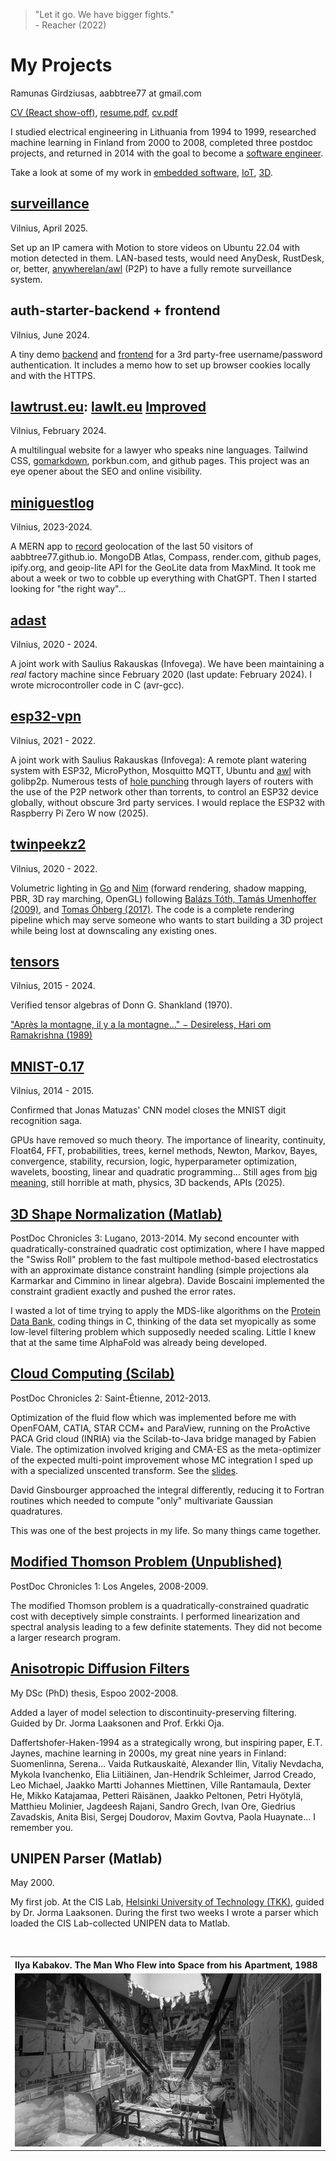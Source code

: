 > "Let it go. We have bigger fights."  
> \- Reacher (2022)

# My Projects

Ramunas Girdziusas, aabbtree77 at gmail.com

[CV (React show-off)](https://aabbtree77.github.io/cv/), [resume.pdf](https://aabbtree77.github.io/pdfs/RamunasGirdziusasResume.pdf), [cv.pdf](https://aabbtree77.github.io/pdfs/RamunasGirdziusasCV.pdf)

I studied electrical engineering in Lithuania from 1994 to 1999, researched machine learning in Finland from 2000 to 2008, completed three postdoc projects, and returned in 2014 with the goal to become a [software engineer](https://1x.engineer/).

Take a look at some of my work in [embedded software](https://github.com/aabbtree77/adast), [IoT](https://github.com/aabbtree77/esp32-vpn), [3D](https://github.com/aabbtree77/twinpeekz2).

## [surveillance](https://github.com/aabbtree77/surveillance)

Vilnius, April 2025.

Set up an IP camera with Motion to store videos on Ubuntu 22.04 with motion detected in them. LAN-based tests, would need AnyDesk, RustDesk, or, better, [anywherelan/awl](https://github.com/anywherelan/awl) (P2P) to have a fully remote surveillance system.

## auth-starter-backend + frontend

Vilnius, June 2024.

A tiny demo [backend](https://github.com/aabbtree77/auth-starter-backend) and [frontend](https://github.com/aabbtree77/auth-starter-frontend) for a 3rd party-free username/password authentication. It includes a memo how to set up browser cookies locally and with the HTTPS.

## [lawtrust.eu](https://lawtrust.eu/): [lawlt.eu](http://www.lawlt.eu/) [Improved](https://github.com/aabbtree77/law2)

Vilnius, February 2024.

A multilingual website for a lawyer who speaks nine languages. Tailwind CSS, [gomarkdown](https://github.com/gomarkdown/markdown), porkbun.com, and github pages. This project was an eye opener about the SEO and online visibility.

## [miniguestlog](https://github.com/aabbtree77/miniguestlog)

Vilnius, 2023-2024.

A MERN app to [record](https://aabbtree77.github.io/miniguestlog/loadGuestsSpinner.html) geolocation of the last 50 visitors of aabbtree77.github.io. MongoDB Atlas, Compass, render.com, github pages, ipify.org, and geoip-lite API for the GeoLite data from MaxMind. It took me about a week or two to cobble up everything with ChatGPT. Then I started looking for "the right way"...

## [adast](https://github.com/aabbtree77/adast)

Vilnius, 2020 - 2024.

A joint work with Saulius Rakauskas (Infovega). We have been maintaining a *real* factory machine since February 2020 (last update: February 2024). I wrote microcontroller code in C (avr-gcc).

## [esp32-vpn](https://github.com/aabbtree77/esp32-vpn)

Vilnius, 2021 - 2022.

A joint work with Saulius Rakauskas (Infovega): A remote plant watering system with ESP32, MicroPython, Mosquitto MQTT, Ubuntu and [awl](https://github.com/anywherelan/awl) with golibp2p. Numerous tests of [hole punching](<https://en.wikipedia.org/wiki/Hole_punching_(networking)>) through layers of routers with the use of the P2P network other than torrents, to control an ESP32 device globally, without obscure 3rd party services. I would replace the ESP32 with Raspberry Pi Zero W now (2025).

## [twinpeekz2](https://github.com/aabbtree77/twinpeekz2)

Vilnius, 2020 - 2022.

Volumetric lighting in [Go](https://github.com/aabbtree77/twinpeekz) and [Nim](https://github.com/aabbtree77/twinpeekz2) (forward rendering, shadow mapping, PBR, 3D ray marching, OpenGL) following [Balázs Tóth, Tamás Umenhoffer (2009)](https://diglib.eg.org/handle/10.2312/egs.20091048.057-060), and [Tomas Öhberg (2017)](https://gitlab.com/tomasoh/100_procent_more_volume). The code is a complete rendering pipeline which may serve someone who wants to start building a 3D project while being lost at downscaling any existing ones.

## [tensors](https://aabbtree77.github.io/tensors/)

Vilnius, 2015 - 2024.

Verified tensor algebras of Donn G. Shankland (1970).

["Après la montagne, il y a la montagne..." &#8722; Desireless, Hari om Ramakrishna (1989)](https://www.youtube.com/watch?v=18rZv8qWZqA)

## [MNIST-0.17](https://github.com/aabbtree77/MNIST-0.17)

Vilnius, 2014 - 2015.

Confirmed that Jonas Matuzas' CNN model closes the MNIST digit recognition saga. 

GPUs have removed so much theory. The importance of linearity, continuity, Float64, FFT, probabilities, trees, kernel methods, Newton, Markov, Bayes, convergence, stability, recursion, logic, hyperparameter optimization, wavelets, boosting, linear and quadratic programming... Still ages from [big meaning](https://youtu.be/gTAghAJcO1o?t=167), still horrible at math, physics, 3D backends, APIs (2025).

## [3D Shape Normalization (Matlab)](https://diglib.eg.org/handle/10.2312/3dor.20141044.009-015)

PostDoc Chronicles 3: Lugano, 2013-2014. My second encounter with quadratically-constrained quadratic cost optimization, where I have mapped the "Swiss Roll" problem to the fast multipole method-based electrostatics with an approximate distance
constraint handling (simple projections ala Karmarkar and Cimmino in linear algebra). Davide Boscaini implemented the constraint gradient exactly and pushed the error rates.

I wasted a lot of time trying to apply the MDS-like algorithms on the [Protein Data Bank](https://www.rcsb.org/), coding things in C, thinking of the data set myopically as some low-level filtering problem which supposedly needed scaling. Little I knew that at the same time AlphaFold was already being developed. 

## [Cloud Computing (Scilab)](https://hal.archives-ouvertes.fr/hal-00723427)

PostDoc Chronicles 2: Saint-Étienne, 2012-2013.

Optimization of the fluid flow which was implemented before me with OpenFOAM, CATIA, STAR CCM+ and ParaView, running on the ProActive PACA Grid cloud (INRIA) via the Scilab-to-Java bridge managed by Fabien Viale. The optimization involved kriging and CMA-ES as the meta-optimizer of the expected multi-point improvement whose MC integration I sped up with a specialized unscented transform. See the [slides](https://github.com/aabbtree77/aabbtree77.github.io/blob/main/pdfs/optimization2012.pdf).

David Ginsbourger approached the integral differently, reducing it to Fortran routines which needed to compute "only" multivariate Gaussian quadratures. 

This was one of the best projects in my life. So many things came together.

## [Modified Thomson Problem (Unpublished)](https://github.com/aabbtree77/aabbtree77.github.io/blob/main/pdfs/ucla2009.pdf)

PostDoc Chronicles 1: Los Angeles, 2008-2009.

The modified Thomson problem is a quadratically-constrained quadratic cost with deceptively simple constraints. I performed linearization and spectral analysis leading to a few definite statements. They did not become a larger research program.

## [Anisotropic Diffusion Filters](https://aaltodoc.aalto.fi/handle/123456789/2999)

My DSc (PhD) thesis, Espoo 2002-2008.

Added a layer of model selection to discontinuity-preserving filtering. Guided by Dr. Jorma Laaksonen and Prof. Erkki Oja.

Daffertshofer-Haken-1994 as a strategically wrong, but inspiring paper, E.T. Jaynes, machine learning in 2000s, my great nine years in Finland: Suomenlinna, Serena... Vaida Rutkauskaitė, Alexander Ilin, Vitaliy Nevdacha, Mykola Ivanchenko, Elia Liitiäinen, Jan-Hendrik Schleimer, Jarrod Creado, Leo Michael, Jaakko Martti Johannes Miettinen, Ville Rantamaula, Dexter He, Mikko Katajamaa, Petteri Räisänen, Jaakko Peltonen, Petri Hyötylä, Matthieu Molinier, Jagdeesh Rajani, Sandro Grech, Ivan Ore, Giedrius Zavadskis, Anita Bisi, Sergej Doudorov, Maxim Govtva, Paola Huaynate... I remember you.

## UNIPEN Parser (Matlab)

May 2000.

My first job. At the CIS Lab, [Helsinki University of Technology (TKK)](https://en.wikipedia.org/wiki/Helsinki_University_of_Technology), guided by Dr. Jorma Laaksonen. During the first two weeks I wrote a parser which loaded the CIS Lab-collected UNIPEN data to Matlab.

<br>

<table align="center">
    <tr>
    <th align="left">Ilya Kabakov. The Man Who Flew into Space from his Apartment, 1988</th>
    </tr>
    <tr>
    <td>
    <img src="imgs/IljaKabakov1986.jpg"  alt="Modern art, USSR" width="100%" >
    </td>
    </tr>
</table>

<br>

